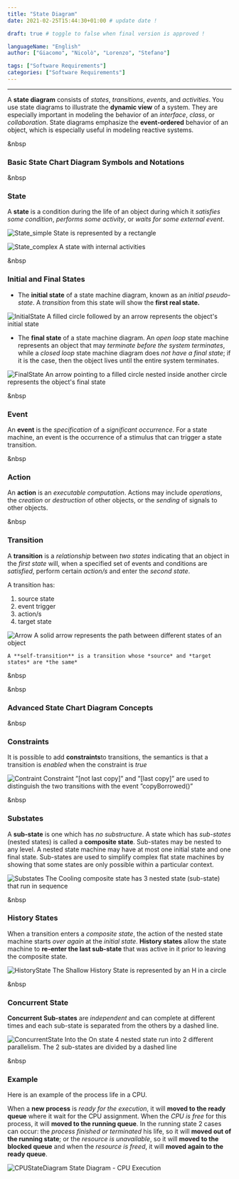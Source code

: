 ```yaml
--- 
title: "State Diagram"
date: 2021-02-25T15:44:30+01:00 # update date !

draft: true # toggle to false when final version is approved !

languageName: "English"
author: ["Giacomo", "Nicolò", "Lorenzo", "Stefano"] 

tags: ["Software Requirements"]      
categories: ["Software Requirements"]   
---  
```



---
A **state diagram** consists of *states*, *transitions*, *events*, and *activities*. You use state diagrams to illustrate the **dynamic view** of a system. They are especially important in modeling the behavior of an *interface*, *class*, or *collaboration*. State diagrams emphasize the **event-ordered** behavior of an object, which is especially useful in modeling reactive systems.

&nbsp
### Basic State Chart Diagram Symbols and Notations

&nbsp
### State

A **state** is a condition during the life of an object during which it *satisfies some condition*, *performs some activity*, or *waits for some external event*.

![State_simple](State%20Diagram/State_simple.svg)
State is represented by a rectangle

![State_complex](State%20Diagram/State_complex.svg)
A state with internal activities

&nbsp
### Initial and Final States

- The **initial state** of a state machine diagram, known as an *initial pseudo-state*. A *transition* from this state will show the **first real state.**

![InitialState](State%20Diagram/InitialState.svg)
A filled circle followed by an arrow represents the object's initial state

- The **final state** of a state machine diagram. An *open loop* state machine represents an object that may *terminate before the system terminates*, while a *closed loop* state machine diagram does *not have a final state*; if it is the case, then the object lives until the entire system terminates.

![FinalState](State%20Diagram/FinalState.svg)
An arrow pointing to a filled circle nested inside another circle represents the object's final state

&nbsp
### Event

An **event** is the *specification* of a *significant occurrence*. For a state machine, an event is the occurrence of a stimulus that can trigger a state transition.

&nbsp
### Action

An **action** is an *executable computation*. Actions may include *operations*, the *creation* or *destruction* of other objects, or the *sending* of signals to other objects.

&nbsp
### Transition

A **transition** is a *relationship* between *two states* indicating that an object in the *first state* will, when a specified set of events and conditions are *satisfied*, perform certain *action/s* and enter the *second state*.

A transition has:

1. source state
2. event trigger
3. action/s
4. target state

![Arrow](State%20Diagram/Arrow.svg)
A solid arrow represents the path between different states of an object

```text
A **self-transition** is a transition whose *source* and *target states* are *the same*
```
&nbsp

&nbsp
### Advanced State Chart Diagram Concepts

&nbsp
### Constraints

It is possible to add **constraints**to transitions, the semantics is that a transition is *enabled* when the constraint is *true*

![Contraint](State%20Diagram/Contraint.svg)
Constraint ”[not last copy]” and ”[last copy]” are used to distinguish the two transitions with the event ”copyBorrowed()”

&nbsp
### Substates

A **sub-state** is one which has *no substructure*. A state which has *sub-states* (nested states) is called a **composite state**. Sub-states may be nested to any level. A nested state machine may have at most one initial state and one final state. Sub-states are used to simplify complex flat state machines by showing that some states are only possible within a particular context.

![Substates](State%20Diagram/Substates.svg)
The Cooling composite state has 3 nested state (sub-state) that run in sequence

&nbsp
### History States

When a transition enters a *composite state*, the action of the nested state machine starts *over again* at the *initial state*. **History states** allow the state machine to **re-enter the last sub-state** that was active in it prior to leaving the composite state.

![HistoryState](State%20Diagram/HistoryState.svg)
The Shallow History State is represented by an H in a circle

&nbsp
### Concurrent State

**Concurrent Sub-states** are *independent* and can complete at different times and each sub-state is separated from the others by a dashed line.

![ConcurrentState](State%20Diagram/ConcurrentState.svg)
Into the On state 4 nested state run into 2 different parallelism. The 2 sub-states are divided by a dashed line

&nbsp
### Example

Here is an example of the process life in a CPU.

When a **new process** is *ready for the execution*, it will **moved to the ready queue** where it wait for the CPU assignment. When the *CPU is free* for this process, it will **moved to the running queue**. In the running state 2 cases can occur: the *process finished or terminated* his life, so it will **moved out of the running state**; or the *resource is unavailable*, so it will **moved to the blocked queue** and when the *resource is freed*, it will **moved again to the ready queue**.

![CPUStateDiagram](State%20Diagram/CPUStateDiagram.svg)
State Diagram - CPU Execution
